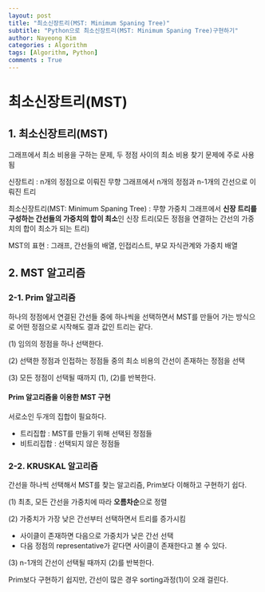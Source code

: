 ```yaml
---
layout: post
title: "최소신장트리(MST: Minimum Spaning Tree)"
subtitle: "Python으로 최소신장트리(MST: Minimum Spaning Tree)구현하기"
author: Nayeong Kim
categories : Algorithm
tags: [Algorithm, Python]
comments : True
---
```


# 최소신장트리(MST)

## 1. 최소신장트리(MST)

그래프에서 최소 비용을 구하는 문제, 두 정점 사이의 최소 비용 찾기 문제에 주로 사용됨

신장트리 : n개의 정점으로 이뤄진 무향 그래프에서 n개의 정점과 n-1개의 간선으로 이뤄진 트리

최소신장트리(MST: Minimum Spaning Tree) : 무향 가중치 그래프에서 **신장 트리를 구성하는 간선들의 가중치의 합이 최소**인 신장 트리(모든 정점을 연결하는 간선의 가중치의 합이 최소가 되는 트리)

MST의 표현 : 그래프, 간선들의 배열, 인접리스트, 부모 자식관계와 가중치 배열

## 2. MST 알고리즘

### 2-1. Prim 알고리즘

하나의 정점에서 연결된 간선들 중에 하나씩을 선택하면서 MST를 만들어 가는 방식으로 어떤 정점으로 시작해도 결과 값인 트리는 같다.

(1) 임의의 정점을 하나 선택한다.

(2) 선택한 정점과 인접하는 정점들 중의 최소 비용의 간선이 존재하는 정점을 선택

(3) 모든 정점이 선택될 때까지 (1), (2)를 반복한다.

#### Prim 알고리즘을 이용한 MST 구현

서로소인 두개의 집합이 필요하다.

- 트리집합 : MST를 만들기 위해 선택된 정점들
- 비트리집합 : 선택되지 않은 정점들 



### 2-2. KRUSKAL 알고리즘

간선을 하나씩 선택해서 MST를 찾는 알고리즘, Prim보다 이해하고 구현하기 쉽다.

(1) 최초, 모든 간선을 가중치에 따라 **오름차순**으로 정렬

(2) 가중치가 가장 낮은 간선부터 선택하면서 트리를 증가시킴
- 사이클이 존재하면 다음으로 가중치가 낮은 간선 선택
- 다음 정점의  representative가 같다면 사이클이 존재한다고 볼 수 있다.

(3) n-1개의 간선이 선택될 때까지 (2)를 반복한다.

Prim보다 구현하기 쉽지만, 간선이 많은 경우 sorting과정(1)이 오래 걸린다.